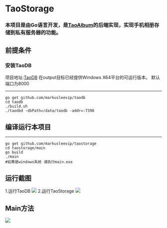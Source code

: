 # TaoStorage
### 本项目是由Go语言开发，是[TaoAlbum](https://github.com/markusleevip/TaoAlbum-android)的后端实现，实现手机相册存储到私有服务器的功能。

## 前提条件
### 安装TaoDB
项目地址:[TaoDB](https://github.com/markusleevip/taodb)
在output目标已经提供Windows X64平台的可运行版本。
默认端口为8000

-----------
	go get github.com/markusleevip/taodb
	cd taodb
	./build.sh
	./taodbd -dbPath=/data/taodb -addr=:7398


##  编译运行本项目 

-----------
    go get github.com/markusleevip/taostorage
    cd taostorage/main
    go build
    ./main 
    #如果是windows系统 请执行main.exe
		
    
		
## 运行截图 
1.运行TaoDB
<image src="./output/images/taodbd.png" /> 
2.运行TaoStorage
<image src="./output/images/taostorage.png" /> 

## Main方法
<image src="./output/images/main.png" /> 





